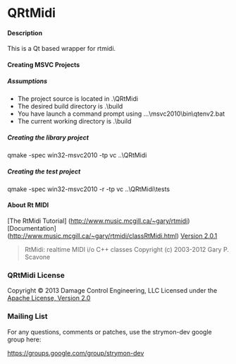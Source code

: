 # QRtMidi

#### Description
This is a Qt based wrapper for rtmidi.

#### Creating MSVC Projects
##### Assumptions
* The project source is located in .\QRtMidi
* The desired build directory is .\build
* You have launch a command prompt using ...\msvc2010\bin\qtenv2.bat
* The current working directory is .\build

##### Creating the library project
qmake -spec win32-msvc2010 -tp vc ..\QRtMidi

##### Creating the test project
qmake -spec win32-msvc2010 -r -tp vc ..\QRtMidi\tests

#### About Rt MIDI
[The RtMidi Tutorial] (http://www.music.mcgill.ca/~gary/rtmidi)
[Documentation] (http://www.music.mcgill.ca/~gary/rtmidi/classRtMidi.html)
[Version 2.0.1](http://www.music.mcgill.ca/~gary/rtmidi/release/rtmidi-2.0.1.tar.gz)
> RtMidi: realtime MIDI i/o C++ classes
> Copyright (c) 2003-2012 Gary P. Scavone

### QRtMidi License
Copyright © 2013 Damage Control Engineering, LLC
Licensed under the [Apache License, Version 2.0](https://www.apache.org/licenses/LICENSE-2.0.html)


### Mailing List

For any questions, comments or patches, use the strymon-dev google group here:

https://groups.google.com/group/strymon-dev

